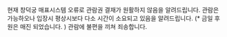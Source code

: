 현재 창덕궁 매표시스템 오류로 관람권 결재가 원활하지 않음을 알려드립니다. 관람은 가능하오나 입장시 평상시보다 다소 시간이 소요되고 있음을 알려드립니다. (* 금일 후원은 매진 되었습니다. ) 관람에 불편을 끼쳐 죄송합니다.